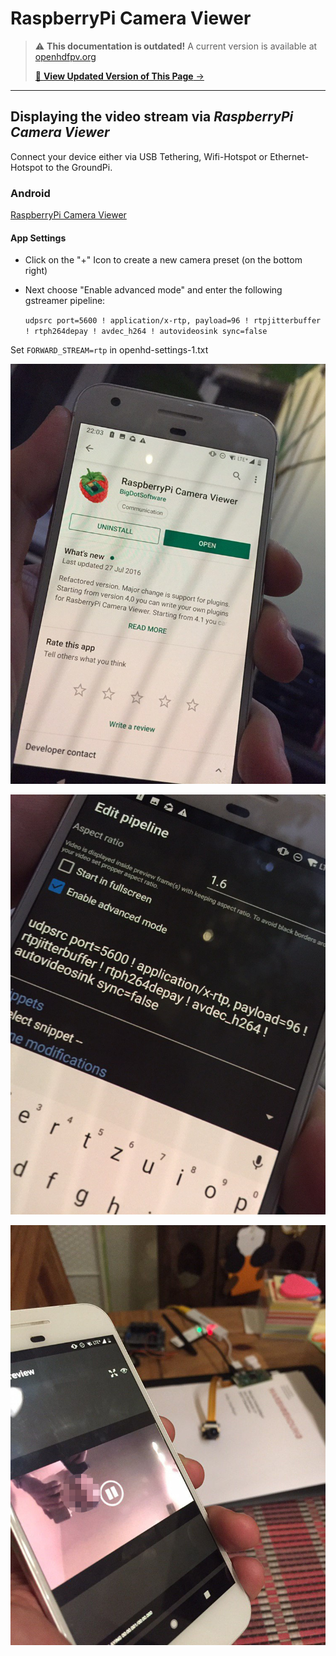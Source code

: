 # RaspberryPi Camera Viewer

<!-- LEGACY DOCUMENTATION NOTICE -->
> ⚠️ **This documentation is outdated!** A current version is available at [openhdfpv.org](https://openhdfpv.org)
> 
> [📖 **View Updated Version of This Page** →](https://openhdfpv.org)

---


## Displaying the video stream via _**RaspberryPi Camera Viewer**_

Connect your device either via USB Tethering, Wifi-Hotspot or Ethernet-Hotspot to the GroundPi.

### Android

[RaspberryPi Camera Viewer](https://play.google.com/store/apps/details?id=pl.effisoft.rpicamviewer2&hl=de)

#### App Settings

* Click on the "+" Icon to create a new camera preset \(on the bottom right\)
* Next choose "Enable advanced mode" and enter the following gstreamer pipeline:

  `udpsrc port=5600 ! application/x-rtp, payload=96 ! rtpjitterbuffer ! rtph264depay ! avdec_h264 ! autovideosink sync=false`

Set `FORWARD_STREAM=rtp` in openhd-settings-1.txt

![RaspberryPiCameraViewer\_01.jpg](../.gitbook/assets/RaspberryPiCameraViewer_01.jpg)

![RaspberryPiCameraViewer\_02.jpg](../.gitbook/assets/RaspberryPiCameraViewer_02.jpg)

![RaspberryPiCameraViewer\_03.jpg](../.gitbook/assets/RaspberryPiCameraViewer_03.jpg)

